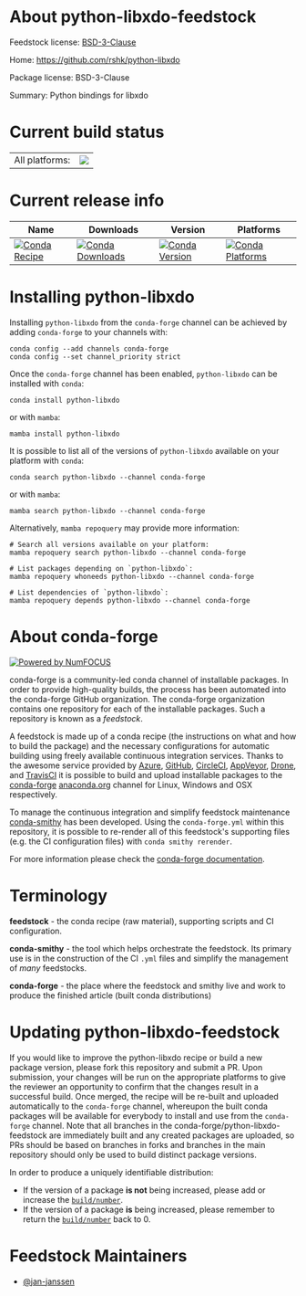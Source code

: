 About python-libxdo-feedstock
=============================

Feedstock license: [BSD-3-Clause](https://github.com/conda-forge/python-libxdo-feedstock/blob/main/LICENSE.txt)

Home: https://github.com/rshk/python-libxdo

Package license: BSD-3-Clause

Summary: Python bindings for libxdo

Current build status
====================


<table><tr><td>All platforms:</td>
    <td>
      <a href="https://dev.azure.com/conda-forge/feedstock-builds/_build/latest?definitionId=22702&branchName=main">
        <img src="https://dev.azure.com/conda-forge/feedstock-builds/_apis/build/status/python-libxdo-feedstock?branchName=main">
      </a>
    </td>
  </tr>
</table>

Current release info
====================

| Name | Downloads | Version | Platforms |
| --- | --- | --- | --- |
| [![Conda Recipe](https://img.shields.io/badge/recipe-python--libxdo-green.svg)](https://anaconda.org/conda-forge/python-libxdo) | [![Conda Downloads](https://img.shields.io/conda/dn/conda-forge/python-libxdo.svg)](https://anaconda.org/conda-forge/python-libxdo) | [![Conda Version](https://img.shields.io/conda/vn/conda-forge/python-libxdo.svg)](https://anaconda.org/conda-forge/python-libxdo) | [![Conda Platforms](https://img.shields.io/conda/pn/conda-forge/python-libxdo.svg)](https://anaconda.org/conda-forge/python-libxdo) |

Installing python-libxdo
========================

Installing `python-libxdo` from the `conda-forge` channel can be achieved by adding `conda-forge` to your channels with:

```
conda config --add channels conda-forge
conda config --set channel_priority strict
```

Once the `conda-forge` channel has been enabled, `python-libxdo` can be installed with `conda`:

```
conda install python-libxdo
```

or with `mamba`:

```
mamba install python-libxdo
```

It is possible to list all of the versions of `python-libxdo` available on your platform with `conda`:

```
conda search python-libxdo --channel conda-forge
```

or with `mamba`:

```
mamba search python-libxdo --channel conda-forge
```

Alternatively, `mamba repoquery` may provide more information:

```
# Search all versions available on your platform:
mamba repoquery search python-libxdo --channel conda-forge

# List packages depending on `python-libxdo`:
mamba repoquery whoneeds python-libxdo --channel conda-forge

# List dependencies of `python-libxdo`:
mamba repoquery depends python-libxdo --channel conda-forge
```


About conda-forge
=================

[![Powered by
NumFOCUS](https://img.shields.io/badge/powered%20by-NumFOCUS-orange.svg?style=flat&colorA=E1523D&colorB=007D8A)](https://numfocus.org)

conda-forge is a community-led conda channel of installable packages.
In order to provide high-quality builds, the process has been automated into the
conda-forge GitHub organization. The conda-forge organization contains one repository
for each of the installable packages. Such a repository is known as a *feedstock*.

A feedstock is made up of a conda recipe (the instructions on what and how to build
the package) and the necessary configurations for automatic building using freely
available continuous integration services. Thanks to the awesome service provided by
[Azure](https://azure.microsoft.com/en-us/services/devops/), [GitHub](https://github.com/),
[CircleCI](https://circleci.com/), [AppVeyor](https://www.appveyor.com/),
[Drone](https://cloud.drone.io/welcome), and [TravisCI](https://travis-ci.com/)
it is possible to build and upload installable packages to the
[conda-forge](https://anaconda.org/conda-forge) [anaconda.org](https://anaconda.org/)
channel for Linux, Windows and OSX respectively.

To manage the continuous integration and simplify feedstock maintenance
[conda-smithy](https://github.com/conda-forge/conda-smithy) has been developed.
Using the ``conda-forge.yml`` within this repository, it is possible to re-render all of
this feedstock's supporting files (e.g. the CI configuration files) with ``conda smithy rerender``.

For more information please check the [conda-forge documentation](https://conda-forge.org/docs/).

Terminology
===========

**feedstock** - the conda recipe (raw material), supporting scripts and CI configuration.

**conda-smithy** - the tool which helps orchestrate the feedstock.
                   Its primary use is in the construction of the CI ``.yml`` files
                   and simplify the management of *many* feedstocks.

**conda-forge** - the place where the feedstock and smithy live and work to
                  produce the finished article (built conda distributions)


Updating python-libxdo-feedstock
================================

If you would like to improve the python-libxdo recipe or build a new
package version, please fork this repository and submit a PR. Upon submission,
your changes will be run on the appropriate platforms to give the reviewer an
opportunity to confirm that the changes result in a successful build. Once
merged, the recipe will be re-built and uploaded automatically to the
`conda-forge` channel, whereupon the built conda packages will be available for
everybody to install and use from the `conda-forge` channel.
Note that all branches in the conda-forge/python-libxdo-feedstock are
immediately built and any created packages are uploaded, so PRs should be based
on branches in forks and branches in the main repository should only be used to
build distinct package versions.

In order to produce a uniquely identifiable distribution:
 * If the version of a package **is not** being increased, please add or increase
   the [``build/number``](https://docs.conda.io/projects/conda-build/en/latest/resources/define-metadata.html#build-number-and-string).
 * If the version of a package **is** being increased, please remember to return
   the [``build/number``](https://docs.conda.io/projects/conda-build/en/latest/resources/define-metadata.html#build-number-and-string)
   back to 0.

Feedstock Maintainers
=====================

* [@jan-janssen](https://github.com/jan-janssen/)

